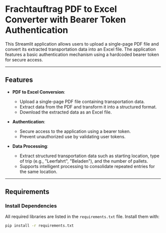 # Frachtauftrag PDF to Excel Converter with Bearer Token Authentication

This Streamlit application allows users to upload a single-page PDF file and convert its extracted transportation data into an Excel file. The application features a basic authentication mechanism using a hardcoded bearer token for secure access.

---

## Features

- **PDF to Excel Conversion**:

  - Upload a single-page PDF file containing transportation data.
  - Extract data from the PDF and transform it into a structured format.
  - Download the extracted data as an Excel file.

- **Authentication**:

  - Secure access to the application using a bearer token.
  - Prevent unauthorized use by validating user tokens.

- **Data Processing**:
  - Extract structured transportation data such as starting location, type of trip (e.g., "Leerfahrt", "Beladen"), and the number of pallets.
  - Supports intelligent processing to consolidate repeated entries for the same location.

---

## Requirements

### Install Dependencies

All required libraries are listed in the `requirements.txt` file. Install them with:

```bash
pip install -r requirements.txt
```
